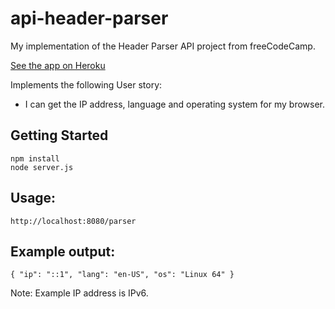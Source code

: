 # api-header-parser
My implementation of the Header Parser API project from freeCodeCamp.

[See the app on Heroku](https://arcane-reef-31516.herokuapp.com/)

Implements the following User story:
*  I can get the IP address, language and operating system for my browser.

## Getting Started
```
npm install
node server.js
```

## Usage:
`http://localhost:8080/parser`

## Example output:
`{ "ip": "::1", "lang": "en-US", "os": "Linux 64" }`

Note: Example IP address is IPv6.
